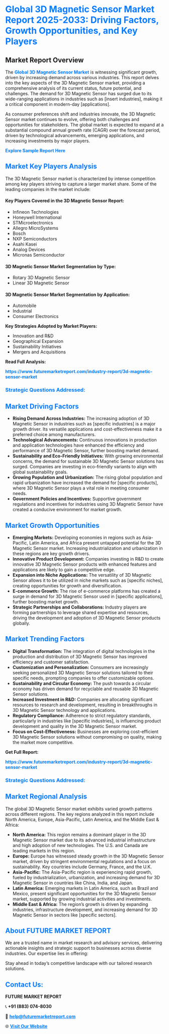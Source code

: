 <h1 style="color: #007BFF;">Global 3D Magnetic Sensor Market Report 2025-2033: Driving Factors, Growth Opportunities, and Key Players</h1>

<section id="overview">
<h2>Market Report Overview</h2>
<p>The <a href="https://www.futuremarketreport.com/industry-report/3d-magnetic-sensor-market" style="color: #007BFF; text-decoration: none;"><strong>Global 3D Magnetic Sensor Market</strong></a> is witnessing significant growth, driven by increasing demand across various industries. This report delves into the key aspects of the 3D Magnetic Sensor market, providing a comprehensive analysis of its current status, future potential, and challenges. The demand for 3D Magnetic Sensor has surged due to its wide-ranging applications in industries such as [insert industries], making it a critical component in modern-day [applications].</p>
<p>As consumer preferences shift and industries innovate, the 3D Magnetic Sensor market continues to evolve, offering both challenges and opportunities for stakeholders. The global market is expected to expand at a substantial compound annual growth rate (CAGR) over the forecast period, driven by technological advancements, emerging applications, and increasing investments by major players.</p>
</section>

<section id="overview">
<p><a href="https://www.futuremarketreport.com/request-sample/reportId=75131" style="color: #007BFF; text-decoration: none;"><strong>Explore Sample Report Here</strong></a></p>
</section>

<section id="key-players">
<h2 style="color: #007BFF;">Market Key Players Analysis</h2>
<p>The 3D Magnetic Sensor market is characterized by intense competition among key players striving to capture a larger market share. Some of the leading companies in the market include:</p>
<h4>Key Players Covered in the 3D Magnetic Sensor Report:</h4>
<ul><li>Infineon Technologies</li><li>Honeywell International</li><li>STMicroelectronics</li><li>Allegro MicroSystems</li><li>Bosch</li><li>NXP Semiconductors</li><li>Asahi Kasei</li><li>Analog Devices</li><li>Micronas Semiconductor</li></ul>
<h4>3D Magnetic Sensor Market Segmentation by Type:</h4>
<ul><li>Rotary 3D Magnetic Sensor</li><li>Linear 3D Magnetic Sensor</li></ul>

<h4>3D Magnetic Sensor Market Segmentation by Application:</h4>
<ul><li>Automobile</li><li>Industrial</li><li>Consumer Electronics</li></ul>
<p><strong>Key Strategies Adopted by Market Players:</strong></p>
<ul>
<li>Innovation and R&D</li>
<li>Geographical Expansion</li>
<li>Sustainability Initiatives</li>
<li>Mergers and Acquisitions</li>
</ul>
</section>

<section>
<p><strong>Read Full Analysis: </strong></p><a href="https://www.futuremarketreport.com/industry-report/3d-magnetic-sensor-market" style="color: #007BFF; text-decoration: none;"><strong>https://www.futuremarketreport.com/industry-report/3d-magnetic-sensor-market</strong></a>
<h3 style="color: #007BFF;">Strategic Questions Addressed:</h3>
</section>

<section id="driving-factors">
<h2 style="color: #007BFF;">Market Driving Factors</h2>
<ul>
<li><strong>Rising Demand Across Industries:</strong> The increasing adoption of 3D Magnetic Sensor in industries such as [specific industries] is a major growth driver. Its versatile applications and cost-effectiveness make it a preferred choice among manufacturers.</li>
<li><strong>Technological Advancements:</strong> Continuous innovations in production and application technologies have enhanced the efficiency and performance of 3D Magnetic Sensor, further boosting market demand.</li>
<li><strong>Sustainability and Eco-Friendly Initiatives:</strong> With growing environmental concerns, the demand for sustainable 3D Magnetic Sensor solutions has surged. Companies are investing in eco-friendly variants to align with global sustainability goals.</li>
<li><strong>Growing Population and Urbanization:</strong> The rising global population and rapid urbanization have increased the demand for [specific products], where 3D Magnetic Sensor plays a vital role in meeting consumer needs.</li>
<li><strong>Government Policies and Incentives:</strong> Supportive government regulations and incentives for industries using 3D Magnetic Sensor have created a conducive environment for market growth.</li>
</ul>
</section>

<section id="growth-opportunities">
<h2 style="color: #007BFF;">Market Growth Opportunities</h2>
<ul>
<li><strong>Emerging Markets:</strong> Developing economies in regions such as Asia-Pacific, Latin America, and Africa present untapped potential for the 3D Magnetic Sensor market. Increasing industrialization and urbanization in these regions are key growth drivers.</li>
<li><strong>Innovative Product Development:</strong> Companies investing in R&D to create innovative 3D Magnetic Sensor products with enhanced features and applications are likely to gain a competitive edge.</li>
<li><strong>Expansion into Niche Applications:</strong> The versatility of 3D Magnetic Sensor allows it to be utilized in niche markets such as [specific niches], creating opportunities for growth and diversification.</li>
<li><strong>E-commerce Growth:</strong> The rise of e-commerce platforms has created a surge in demand for 3D Magnetic Sensor used in [specific applications], further boosting market growth.</li>
<li><strong>Strategic Partnerships and Collaborations:</strong> Industry players are forming partnerships to leverage shared expertise and resources, driving the development and adoption of 3D Magnetic Sensor products globally.</li>
</ul>
</section>

<section id="trending-factors">
<h2 style="color: #007BFF;">Market Trending Factors</h2>
<ul>
<li><strong>Digital Transformation:</strong> The integration of digital technologies in the production and distribution of 3D Magnetic Sensor has improved efficiency and customer satisfaction.</li>
<li><strong>Customization and Personalization:</strong> Consumers are increasingly seeking personalized 3D Magnetic Sensor solutions tailored to their specific needs, prompting companies to offer customizable options.</li>
<li><strong>Sustainability and Circular Economy:</strong> The push towards a circular economy has driven demand for recyclable and reusable 3D Magnetic Sensor solutions.</li>
<li><strong>Increased Investment in R&D:</strong> Companies are allocating significant resources to research and development, resulting in breakthroughs in 3D Magnetic Sensor technology and applications.</li>
<li><strong>Regulatory Compliance:</strong> Adherence to strict regulatory standards, particularly in industries like [specific industries], is influencing product development and quality in the 3D Magnetic Sensor market.</li>
<li><strong>Focus on Cost-Effectiveness:</strong> Businesses are exploring cost-efficient 3D Magnetic Sensor solutions without compromising on quality, making the market more competitive.</li>
</ul>
</section>

<section>
<p><strong>Get Full Report: </strong></p><a href="https://www.futuremarketreport.com/industry-report/3d-magnetic-sensor-market" style="color: #007BFF; text-decoration: none;"><strong>https://www.futuremarketreport.com/industry-report/3d-magnetic-sensor-market</strong></a>
<h3 style="color: #007BFF;">Strategic Questions Addressed:</h3>
</section>


<section id="regional-analysis">
<h2 style="color: #007BFF;">Market Regional Analysis</h2>
<p>The global 3D Magnetic Sensor market exhibits varied growth patterns across different regions. The key regions analyzed in this report include North America, Europe, Asia-Pacific, Latin America, and the Middle East & Africa:</p>
<ul>
<li><strong>North America:</strong> This region remains a dominant player in the 3D Magnetic Sensor market due to its advanced industrial infrastructure and high adoption of new technologies. The U.S. and Canada are leading markets in this region.</li>
<li><strong>Europe:</strong> Europe has witnessed steady growth in the 3D Magnetic Sensor market, driven by stringent environmental regulations and a focus on sustainability. Key countries include Germany, France, and the U.K.</li>
<li><strong>Asia-Pacific:</strong> The Asia-Pacific region is experiencing rapid growth, fueled by industrialization, urbanization, and increasing demand for 3D Magnetic Sensor in countries like China, India, and Japan.</li>
<li><strong>Latin America:</strong> Emerging markets in Latin America, such as Brazil and Mexico, present significant opportunities for the 3D Magnetic Sensor market, supported by growing industrial activities and investments.</li>
<li><strong>Middle East & Africa:</strong> The region’s growth is driven by expanding industries, infrastructure development, and increasing demand for 3D Magnetic Sensor in sectors like [specific sectors].</li>
</ul>
</section>

<footer>
<h2 style="color: #007BFF;">About FUTURE MARKET REPORT</h2>
<p>We are a trusted name in market research and advisory services, delivering actionable insights and strategic support to businesses across diverse industries. Our expertise lies in offering:</p>

<p>Stay ahead in today’s competitive landscape with our tailored research solutions.</p>

<h2 style="color: #007BFF;">Contact Us:</h2>
<p><strong>FUTURE MARKET REPORT</strong></p>
<p>📞 <strong>+91 (883) 074-8030</strong></p>
<p>📧 <strong><a href="mailto:help@futuremarketreport.com" style="color: #007BFF;">help@futuremarketreport.com</a></strong></p>
<p>🌐 <strong><a href="https://www.futuremarketreport.com/" style="color: #007BFF;">Visit Our Website</a></strong></p>
</footer>